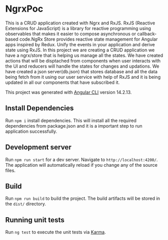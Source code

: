 # NgrxPoc

This is a CRUD application created with Ngrx and RxJS. RxJS (Reactive Extensions for JavaScript) is a library for reactive programming using observables that makes it easier to compose asynchronous or callback-based code.NgRx Store provides reactive state management for Angular apps inspired by Redux. Unify the events in your application and derive state using RxJS. 
In this project we are creating a CRUD application we have a ngrx/store that is helping us manage all the states. We have created actions that will be disptached from components when user interacts with the UI and reducers will handle the states for changes and updations. We have created a json server(db.json) that stores database and all the data being fetch from it using our user service with help of RxJS and it is being updated in all our components that have subscribed it.

This project was generated with [Angular CLI](https://github.com/angular/angular-cli) version 14.2.13.

## Install Dependencies

Run `npm i` install dependencies. This will install all the required dependencies from package.json and it is a important step to run application successfully.

## Development server

Run `npm run start` for a dev server. Navigate to `http://localhost:4200/`. The application will automatically reload if you change any of the source files.

## Build

Run `npm run build` to build the project. The build artifacts will be stored in the `dist/` directory.

## Running unit tests

Run `ng test` to execute the unit tests via [Karma](https://karma-runner.github.io).

